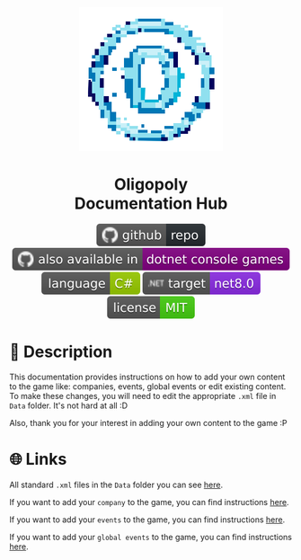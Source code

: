 <div align="center">
  <img src="https://github.com/Fuinny/Oligopoly/blob/main/.github/resources/oligopoly-documentation-logo.svg" width="256" height="256"/>
  <h1>
    Oligopoly
    <br>
    Documentation Hub
  </h1>
  <p>
    <a href="https://github.com/Fuinny/Oligopoly"><img src="https://github.com/Fuinny/Oligopoly/blob/main/.github/resources/github-repo.svg" alt="GitHub Repository"></a>
    <a href="https://github.com/dotnet/dotnet-console-games"><img src="https://github.com/Fuinny/Oligopoly/blob/main/.github/resources/also-available.svg" alt="dotnet-console-games Repository"></a>
    <a href="https://learn.microsoft.com/en-us/dotnet/csharp/"><img src="https://github.com/Fuinny/Oligopoly/blob/main/.github/resources/c-sharp-language.svg" alt="C Sharp Language"></a>
    <a href="https://dotnet.microsoft.com/en-us/download"><img src="https://github.com/Fuinny/Oligopoly/blob/main/.github/resources/target-framework.svg" alt="Target Framework"></a>
    <a href="https://github.com/Fuinny/Oligopoly/blob/main/LICENSE.md"><img src="https://github.com/Fuinny/Oligopoly/blob/main/.github/resources/license-MIT.svg" alt="Target Framework"></a>
  </p>
</div>

# :open_book: Description
This documentation provides instructions on how to add your own content to the game like: companies, events, global events or edit existing content.
To make these changes, you will need to edit the appropriate ```.xml``` file in ```Data``` folder. It's not hard at all :D

Also, thank you for your interest in adding your own content to the game :P

# :globe_with_meridians: Links
All standard ```.xml``` files in the ```Data``` folder you can see [here](https://github.com/Fuinny/Oligopoly/tree/main/Source/Oligopoly.Game/Data).

If you want to add your ```company``` to the game, you can find instructions [here](https://github.com/Fuinny/Oligopoly/blob/main/Documentation/How-to-add-company.md).

If you want to add your ```events``` to the game, you can find instructions [here](https://github.com/Fuinny/Oligopoly/blob/main/Documentation/How-to-add-event.md).

If you want to add your ```global events``` to the game, you can find instructions [here](https://github.com/Fuinny/Oligopoly/blob/main/Documentation/How-to-add-global-event.md).
